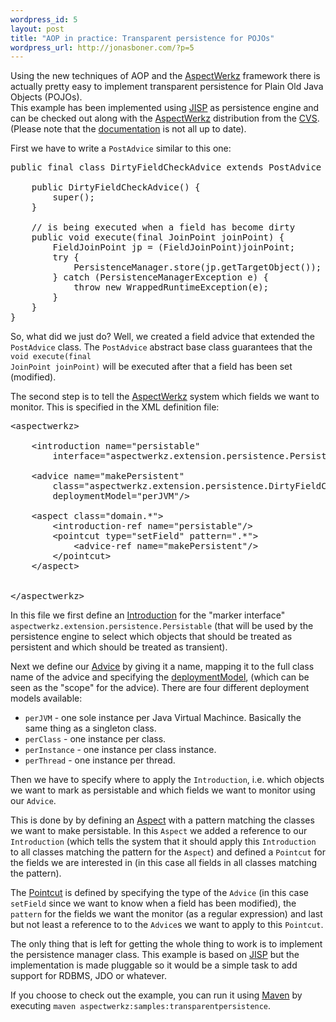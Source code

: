 ```yaml
--- 
wordpress_id: 5
layout: post
title: "AOP in practice: Transparent persistence for POJOs"
wordpress_url: http://jonasboner.com/?p=5
---
```

<p/>
Using the new techniques of AOP and the
<a href="http://aspectwerkz.sourceforge.net/">AspectWerkz</a> framework there is actually
pretty easy to implement transparent persistence for Plain Old Java Objects (POJOs).
<br/>
This example has been implemented using <a href="http://www.coyotegulch.com/jisp/">JISP</a>
as persistence engine and can be checked out along with the
<a href="http://aspectwerkz.sourceforge.net/">AspectWerkz</a>
distribution from the <a href="http://aspectwerkz.sourceforge.net/cvs.html/">CVS</a>.
(Please note that the
<a href="http://aspectwerkz.sourceforge.net/documentation.html">documentation</a>
is not all up to date).

<p/>
First we have to write a <code>PostAdvice</code> similar to this one:

<pre>
public final class DirtyFieldCheckAdvice extends PostAdvice {

    public DirtyFieldCheckAdvice() {
        super();
    }

    // is being executed when a field has become dirty
    public void execute(final JoinPoint joinPoint) {
        FieldJoinPoint jp = (FieldJoinPoint)joinPoint;
        try {
            PersistenceManager.store(jp.getTargetObject());
        } catch (PersistenceManagerException e) {
            throw new WrappedRuntimeException(e);
        }
    }
}
</pre>

So, what did we just do? Well, we created a field advice that extended the
<code>PostAdvice</code> class. The <code>PostAdvice</code> abstract base
class guarantees that the <code>void execute(final JoinPoint joinPoint)</code>
will be executed after that a field has been set (modified).

<p/>
The second step is to tell the
<a href="http://aspectwerkz.sourceforge.net/">AspectWerkz</a>
system which fields we want to monitor. This is specified in the XML definition file:

<pre>
&lt;aspectwerkz>

    &lt;introduction name="persistable"
        interface="aspectwerkz.extension.persistence.Persistable"/&gt;

    &lt;advice name="makePersistent"
        class="aspectwerkz.extension.persistence.DirtyFieldCheckAdvice"
        deploymentModel="perJVM"/&gt;

    &lt;aspect class="domain.*"&gt;
        &lt;introduction-ref name="persistable"/&gt;
        &lt;pointcut type="setField" pattern=".*"&gt;
            &lt;advice-ref name="makePersistent"/&gt;
        &lt;/pointcut&gt;
    &lt;/aspect&gt;


&lt;/aspectwerkz&gt;
</pre>

In this file we first define an
<a href="http://aspectwerkz.sourceforge.net/documentation.html#Introductions">Introduction</a>
for the "marker interface"
<code>aspectwerkz.extension.persistence.Persistable</code> (that will be used by the
persistence engine to select which objects that should be treated as persistent and
which should be treated as transient).

<p/>
Next we define our
<a href="http://aspectwerkz.sourceforge.net/documentation.html#Advices">Advice</a>
by giving it a name, mapping it to the full
class name of the advice and specifying the
<a href="http://aspectwerkz.sourceforge.net/documentation.html#Deployment models">deploymentModel</a>,
(which can be seen as the "scope" for the advice). There are four different
deployment models available:
<ul>
    <li>
        <code>perJVM</code> - one sole instance per Java Virtual
        Machince. Basically the same thing as a singleton class.
    </li>
    <li>
        <code>perClass</code> - one instance per class.
    </li>
    <li>
        <code>perInstance</code> - one instance per class instance.
    </li>
    <li>
        <code>perThread</code> - one instance per thread.
    </li>
</ul>

<p/>
Then we have to specify where to apply the <code>Introduction</code>, i.e.
which objects we want to mark as persistable and which fields we want to monitor
using our <code>Advice</code>.
<p/>
This is done by by defining an
<a href="http://aspectwerkz.sourceforge.net/documentation.html#Aspects">Aspect</a>
with a pattern matching the classes we want to make persistable.
In this <code>Aspect</code> we added a reference to our <code>Introduction</code> (which tells the system that it should apply this <code>Introduction</code> to all classes matching the pattern for the <code>Aspect</code>)
and defined a <code>Pointcut</code> for the fields we are interested in (in this case all fields in all classes matching the pattern).
<p/>
The <a href="http://aspectwerkz.sourceforge.net/documentation.html#Pointcuts">Pointcut</a>
is defined by specifying the type of the <code>Advice</code> (in this
case <code>setField</code> since we want to know when a field has been modified), the <code>pattern</code> for the fields we want the monitor (as a regular expression) and last but not least a reference to to the <code>Advice</code>s we want to apply to this <code>Pointcut</code>.

<p/>
The only thing that is left for getting the whole thing to work is to implement the persistence manager class. This example is based on
<a href="http://www.coyotegulch.com/jisp/">JISP</a> but the implementation is made pluggable so it would be a simple task to add support for RDBMS, JDO or whatever.

<p/>
If you choose to check out the example, you can run it using
<a href="http://maven.apache.org/">Maven</a> by executing
<code>maven aspectwerkz:samples:transparentpersistence</code>.
<p/>
